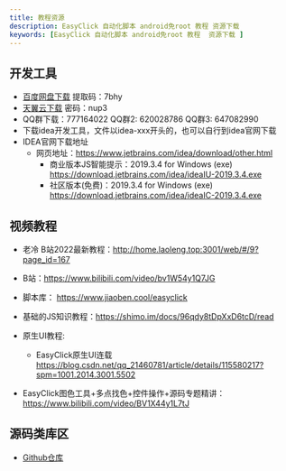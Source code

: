 ```yaml
---
title: 教程资源
description: EasyClick 自动化脚本 android免root 教程 资源下载
keywords: [EasyClick 自动化脚本 android免root 教程  资源下载 ]
---
```



## 开发工具
- [百度网盘下载](https://pan.baidu.com/s/124sTYQAZkedgfnTv3iFTZg) 提取码：7bhy
- [天翼云下载](https://cloud.189.cn/t/UbAjqanEzeMz) 密码：nup3
- QQ群下载：777164022 QQ群2: 620028786 QQ群3: 647082990
- 下载idea开发工具，文件以idea-xxx开头的，也可以自行到idea官网下载
- IDEA官网下载地址
    - 网页地址：https://www.jetbrains.com/idea/download/other.html
        - 商业版本JS智能提示：2019.3.4 for Windows (exe) https://download.jetbrains.com/idea/ideaIU-2019.3.4.exe
        - 社区版本(免费)：2019.3.4 for Windows (exe) https://download.jetbrains.com/idea/ideaIC-2019.3.4.exe
## 视频教程
- 老冷 B站2022最新教程：http://home.laoleng.top:3001/web/#/9?page_id=167
- B站：https://www.bilibili.com/video/bv1W54y1Q7JG
- 脚本库： https://www.jiaoben.cool/easyclick
- 基础的JS知识教程：https://shimo.im/docs/96qdy8tDpXxD6tcD/read
- 原生UI教程:
    - EasyClick原生UI连载 https://blog.csdn.net/qq_21460781/article/details/115580217?spm=1001.2014.3001.5502

- EasyClick图色工具+多点找色+控件操作+源码专题精讲：https://www.bilibili.com/video/BV1X44y1L7tJ 

      

##  源码类库区

- [Github仓库](https://github.com/easy-click/easyclick-libs)

  ​      

